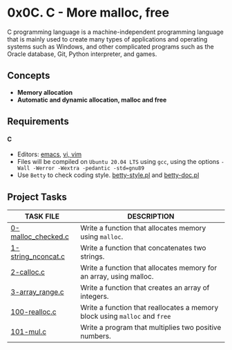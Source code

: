 

# 0x0C. C - More malloc, free

C programming language is a machine-independent programming language that is mainly used to create many types of applications and operating systems such as Windows, and other complicated programs such as the Oracle database, Git, Python interpreter, and games.

## Concepts

- __Memory allocation__
- __Automatic and dynamic allocation, malloc and free__

## Requirements

#### C

- Editors: [emacs](https://www.gnu.org/software/emacs/), [vi, vim](https://www.vim.org/)
- Files will be compiled on `Ubuntu 20.04 LTS` using `gcc`, using the options `-Wall -Werror -Wextra -pedantic -std=gnu89`
- Use `Betty` to check coding style. [betty-style.pl](https://github.com/holbertonschool/Betty/blob/master/betty-style.pl) and [betty-doc.pl](https://github.com/holbertonschool/Betty/blob/master/betty-doc.pl)

## Project Tasks

| TASK FILE                      | DESCRIPTION      |
|  -----------                   |  -----------     |
|[0-malloc_checked.c](https://github.com/lebogangolifant/alx-low_level_programming/blob/master/0x0C-more_malloc_free/0-malloc_checked.c)|Write a function that allocates memory using `malloc`.|
|[1-string_nconcat.c](https://github.com/lebogangolifant/alx-low_level_programming/blob/master/0x0C-more_malloc_free/1-string_nconcat.c)|Write a function that concatenates two strings.|
|[2-calloc.c](https://github.com/lebogangolifant/alx-low_level_programming/blob/master/0x0C-more_malloc_free/2-calloc.c)|Write a function that allocates memory for an array, using malloc.|
|[3-array_range.c](https://github.com/lebogangolifant/alx-low_level_programming/blob/master/0x0C-more_malloc_free/3-array_range.c)|Write a function that creates an array of integers.|
|[100-realloc.c](https://github.com/lebogangolifant/alx-low_level_programming/blob/master/0x0C-more_malloc_free/100-realloc.c)|Write a function that reallocates a memory block using `malloc` and `free`|
|[101-mul.c](https://github.com/lebogangolifant/alx-low_level_programming/blob/master/0x0C-more_malloc_free/101-mul.c)|Write a program that multiplies two positive numbers.|
